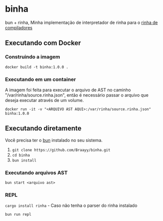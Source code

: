 # binha
bun + rinha, Minha implementação de interpretador de rinha para o [rinha de compiladores](https://github.com/aripiprazole/rinha-de-compiler)

## Executando com Docker

### Construindo a imagem

`docker build -t binha:1.0.0 .`

### Executando em um container

A imagem foi feita para executar o arquivo de AST no caminho "/var/rinha/source.rinha.json", então é necessário passar o arquivo que deseja executar através de um volume.

`docker run -it -v "<ARQUIVO AST AQUI>:/var/rinha/source.rinha.json" binha:1.0.0`

## Executando diretamente

Você precisa ter o [bun](https://bun.sh/) instalado no seu sistema.

1. `git clone https://github.com/Braayy/binha.git`
2. `cd binha`
3. `bun install`

### Executando arquivos AST

`bun start <arquivo ast>`

### REPL

`cargo install rinha` - Caso não tenha o parser do rinha instalado

`bun run repl`